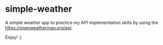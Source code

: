 # simple-weather

A simple weather app to practice my API implementation skills by using the https://openweathermap.org/api.

Enjoy! :)
